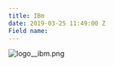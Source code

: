 ```yaml
---
title: IBm
date: 2019-03-25 11:49:00 Z
Field name: 
---
```


![logo__ibm.png](/uploads/logo__ibm.png)